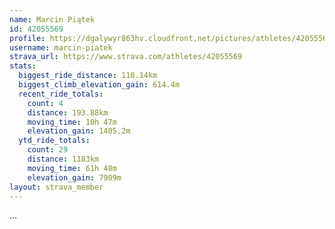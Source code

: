 ```yaml
---
name: Marcin Piątek
id: 42055569
profile: https://dgalywyr863hv.cloudfront.net/pictures/athletes/42055569/12602382/1/large.jpg
username: marcin-piatek
strava_url: https://www.strava.com/athletes/42055569
stats:
  biggest_ride_distance: 118.14km
  biggest_climb_elevation_gain: 614.4m
  recent_ride_totals:
    count: 4
    distance: 193.88km
    moving_time: 10h 47m
    elevation_gain: 1405.2m
  ytd_ride_totals:
    count: 29
    distance: 1183km
    moving_time: 61h 48m
    elevation_gain: 7909m
layout: strava_member
--- 
```

...
